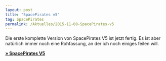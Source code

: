 ```yaml
---
layout: post
title: "SpacePirates v5"
tag: SpacePirates
permalink: /Aktuelles/2015-11-08-SpacePirates-v5
---
```


Die erste komplette Version von SpacePirates V5 ist jetzt fertig. Es ist aber natürlich immer noch eine Rohfassung, an der ich noch einiges feilen will.

**[&raquo; SpacePirates V5](https://spacepirates.jcgames.de/Spielregeln/)**


